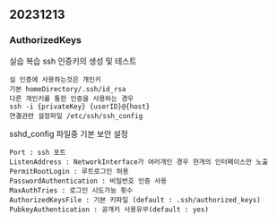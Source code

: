 20231213
----
### AuthorizedKeys

실습 복습 ssh 인증키의 생성 및 테스트


    실 인증에 사용하는것은 개인키
    기본 homeDirectory/.ssh/id_rsa
    다른 개인키를 통한 인증을 사용하는 경우
    ssh -i {privateKey} {userID}@{host}
    연결관련 설정파일 /etc/ssh/ssh_config

sshd_config 파일중 기본 보안 설정

    Port : ssh 포트
    ListenAddress : NetworkInterface가 여러개인 경우 한개의 인터페이스만 노출
    PermitRootLogin : 루트로그인 허용
    PasswordAuthentication : 비밀번호 인증 사용
    MaxAuthTries : 로그인 시도가능 횟수 
    AuthorizedKeysFile : 기본 키파일 (default : .ssh/authorized_keys)
    PubkeyAuthentication : 공개키 사용유무(default : yes)


<!--stackedit_data:
eyJoaXN0b3J5IjpbOTMzMjExNjcwLDE2NzU4MjYzMTAsLTE0Mj
I5NTgzODksLTE4MjMyNDI5NTMsMTEzMDI3MDUyMywxNjM1NzA1
MDA1LDM2NDQyMzY3OV19
-->